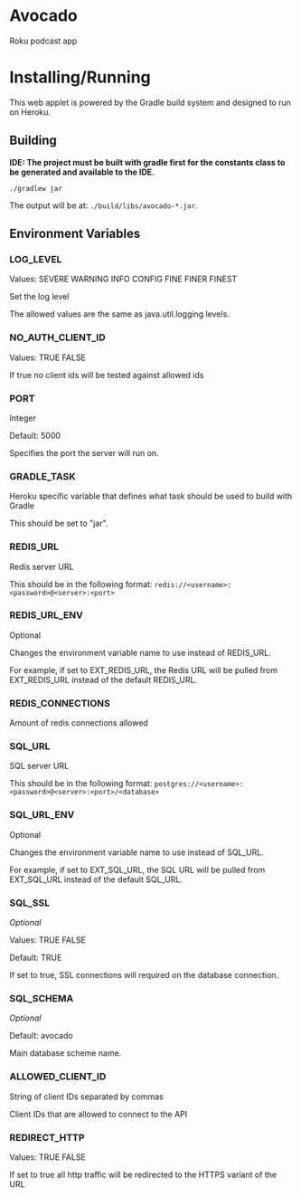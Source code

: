 # Avocado

Roku podcast app

# Installing/Running

This web applet is powered by the Gradle build system and designed to
 run on Heroku.
 
## Building

**IDE: The project must be built with gradle first for the constants class to be generated and available to the IDE.**

```
./gradlew jar
```

The output will be at: `./build/libs/avocado-*.jar`.
 
## Environment Variables

### LOG_LEVEL

Values: SEVERE WARNING INFO CONFIG FINE FINER FINEST

Set the log level

The allowed values are the same as java.util.logging levels.

### NO_AUTH_CLIENT_ID

Values: TRUE FALSE

If true no client ids will be tested against allowed ids

### PORT

Integer

Default: 5000

Specifies the port the server will run on.

### GRADLE_TASK

Heroku specific variable that defines what task should be used to build
 with Gradle

This should be set to "jar".
 
### REDIS_URL

Redis server URL

This should be in the following format:
 `redis://<username>:<password>@<server>:<port>`
 
### REDIS_URL_ENV

Optional

Changes the environment variable name to use instead of REDIS_URL.

For example, if set to EXT_REDIS_URL, the Redis URL will be pulled from EXT_REDIS_URL instead of the default REDIS_URL.
 
### REDIS_CONNECTIONS

Amount of redis connections allowed

### SQL_URL

SQL server URL

This should be in the following format:
 `postgres://<username>:<password>@<server>:<port>/<database>`

### SQL_URL_ENV

Optional

Changes the environment variable name to use instead of SQL_URL.

For example, if set to EXT_SQL_URL, the SQL URL will be pulled from EXT_SQL_URL instead of the default SQL_URL.

### SQL_SSL

_Optional_

Values: TRUE FALSE

Default: TRUE

If set to true, SSL connections will required on the database connection.

### SQL_SCHEMA

_Optional_

Default: avocado

Main database scheme name.

### ALLOWED_CLIENT_ID

String of client IDs separated by commas

Client IDs that are allowed to connect to the API

### REDIRECT_HTTP

Values: TRUE FALSE

If set to true all http traffic will be redirected to the HTTPS variant of the URL